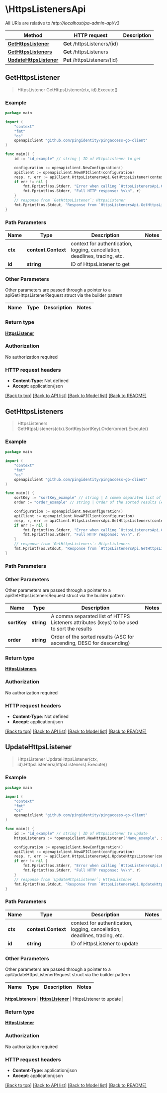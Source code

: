 # \HttpsListenersApi

All URIs are relative to *http://localhost/pa-admin-api/v3*

Method | HTTP request | Description
------------- | ------------- | -------------
[**GetHttpsListener**](HttpsListenersApi.md#GetHttpsListener) | **Get** /httpsListeners/{id} | 
[**GetHttpsListeners**](HttpsListenersApi.md#GetHttpsListeners) | **Get** /httpsListeners | 
[**UpdateHttpsListener**](HttpsListenersApi.md#UpdateHttpsListener) | **Put** /httpsListeners/{id} | 



## GetHttpsListener

> HttpsListener GetHttpsListener(ctx, id).Execute()





### Example

```go
package main

import (
    "context"
    "fmt"
    "os"
    openapiclient "github.com/pingidentity/pingaccess-go-client"
)

func main() {
    id := "id_example" // string | ID of HttpsListener to get

    configuration := openapiclient.NewConfiguration()
    apiClient := openapiclient.NewAPIClient(configuration)
    resp, r, err := apiClient.HttpsListenersApi.GetHttpsListener(context.Background(), id).Execute()
    if err != nil {
        fmt.Fprintf(os.Stderr, "Error when calling `HttpsListenersApi.GetHttpsListener``: %v\n", err)
        fmt.Fprintf(os.Stderr, "Full HTTP response: %v\n", r)
    }
    // response from `GetHttpsListener`: HttpsListener
    fmt.Fprintf(os.Stdout, "Response from `HttpsListenersApi.GetHttpsListener`: %v\n", resp)
}
```

### Path Parameters


Name | Type | Description  | Notes
------------- | ------------- | ------------- | -------------
**ctx** | **context.Context** | context for authentication, logging, cancellation, deadlines, tracing, etc.
**id** | **string** | ID of HttpsListener to get | 

### Other Parameters

Other parameters are passed through a pointer to a apiGetHttpsListenerRequest struct via the builder pattern


Name | Type | Description  | Notes
------------- | ------------- | ------------- | -------------


### Return type

[**HttpsListener**](HttpsListener.md)

### Authorization

No authorization required

### HTTP request headers

- **Content-Type**: Not defined
- **Accept**: application/json

[[Back to top]](#) [[Back to API list]](../README.md#documentation-for-api-endpoints)
[[Back to Model list]](../README.md#documentation-for-models)
[[Back to README]](../README.md)


## GetHttpsListeners

> HttpsListeners GetHttpsListeners(ctx).SortKey(sortKey).Order(order).Execute()





### Example

```go
package main

import (
    "context"
    "fmt"
    "os"
    openapiclient "github.com/pingidentity/pingaccess-go-client"
)

func main() {
    sortKey := "sortKey_example" // string | A comma separated list of HTTPS Listeners attributes (keys) to be used to sort the results (optional)
    order := "order_example" // string | Order of the sorted results (ASC for ascending, DESC for descending) (optional)

    configuration := openapiclient.NewConfiguration()
    apiClient := openapiclient.NewAPIClient(configuration)
    resp, r, err := apiClient.HttpsListenersApi.GetHttpsListeners(context.Background()).SortKey(sortKey).Order(order).Execute()
    if err != nil {
        fmt.Fprintf(os.Stderr, "Error when calling `HttpsListenersApi.GetHttpsListeners``: %v\n", err)
        fmt.Fprintf(os.Stderr, "Full HTTP response: %v\n", r)
    }
    // response from `GetHttpsListeners`: HttpsListeners
    fmt.Fprintf(os.Stdout, "Response from `HttpsListenersApi.GetHttpsListeners`: %v\n", resp)
}
```

### Path Parameters



### Other Parameters

Other parameters are passed through a pointer to a apiGetHttpsListenersRequest struct via the builder pattern


Name | Type | Description  | Notes
------------- | ------------- | ------------- | -------------
 **sortKey** | **string** | A comma separated list of HTTPS Listeners attributes (keys) to be used to sort the results | 
 **order** | **string** | Order of the sorted results (ASC for ascending, DESC for descending) | 

### Return type

[**HttpsListeners**](HttpsListeners.md)

### Authorization

No authorization required

### HTTP request headers

- **Content-Type**: Not defined
- **Accept**: application/json

[[Back to top]](#) [[Back to API list]](../README.md#documentation-for-api-endpoints)
[[Back to Model list]](../README.md#documentation-for-models)
[[Back to README]](../README.md)


## UpdateHttpsListener

> HttpsListener UpdateHttpsListener(ctx, id).HttpsListeners(httpsListeners).Execute()





### Example

```go
package main

import (
    "context"
    "fmt"
    "os"
    openapiclient "github.com/pingidentity/pingaccess-go-client"
)

func main() {
    id := "id_example" // string | ID of HttpsListener to update
    httpsListeners := *openapiclient.NewHttpsListener("Name_example", int64(123), false, false) // HttpsListener | HttpsListener to update

    configuration := openapiclient.NewConfiguration()
    apiClient := openapiclient.NewAPIClient(configuration)
    resp, r, err := apiClient.HttpsListenersApi.UpdateHttpsListener(context.Background(), id).HttpsListeners(httpsListeners).Execute()
    if err != nil {
        fmt.Fprintf(os.Stderr, "Error when calling `HttpsListenersApi.UpdateHttpsListener``: %v\n", err)
        fmt.Fprintf(os.Stderr, "Full HTTP response: %v\n", r)
    }
    // response from `UpdateHttpsListener`: HttpsListener
    fmt.Fprintf(os.Stdout, "Response from `HttpsListenersApi.UpdateHttpsListener`: %v\n", resp)
}
```

### Path Parameters


Name | Type | Description  | Notes
------------- | ------------- | ------------- | -------------
**ctx** | **context.Context** | context for authentication, logging, cancellation, deadlines, tracing, etc.
**id** | **string** | ID of HttpsListener to update | 

### Other Parameters

Other parameters are passed through a pointer to a apiUpdateHttpsListenerRequest struct via the builder pattern


Name | Type | Description  | Notes
------------- | ------------- | ------------- | -------------

 **httpsListeners** | [**HttpsListener**](HttpsListener.md) | HttpsListener to update | 

### Return type

[**HttpsListener**](HttpsListener.md)

### Authorization

No authorization required

### HTTP request headers

- **Content-Type**: application/json
- **Accept**: application/json

[[Back to top]](#) [[Back to API list]](../README.md#documentation-for-api-endpoints)
[[Back to Model list]](../README.md#documentation-for-models)
[[Back to README]](../README.md)

